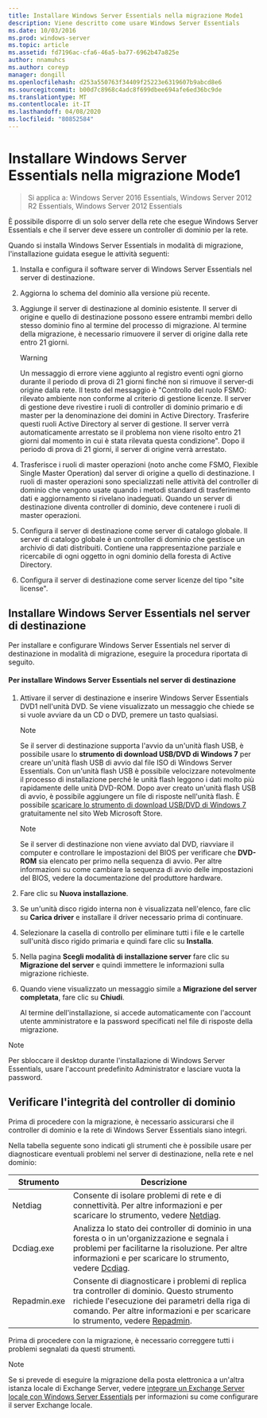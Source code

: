 ```yaml
---
title: Installare Windows Server Essentials nella migrazione Mode1
description: Viene descritto come usare Windows Server Essentials
ms.date: 10/03/2016
ms.prod: windows-server
ms.topic: article
ms.assetid: fd7196ac-cfa6-46a5-ba77-6962b47a825e
author: nnamuhcs
ms.author: coreyp
manager: dongill
ms.openlocfilehash: d253a550763f34409f25223e6319607b9abcd8e6
ms.sourcegitcommit: b00d7c8968c4adc8f699dbee694afe6ed36bc9de
ms.translationtype: MT
ms.contentlocale: it-IT
ms.lasthandoff: 04/08/2020
ms.locfileid: "80852584"
---
```

# <a name="install-windows-server-essentials-in-migration-mode1"></a>Installare Windows Server Essentials nella migrazione Mode1

>Si applica a: Windows Server 2016 Essentials, Windows Server 2012 R2 Essentials, Windows Server 2012 Essentials

È possibile disporre di un solo server della rete che esegue Windows Server Essentials e che il server deve essere un controller di dominio per la rete.  
  
 Quando si installa Windows Server Essentials in modalità di migrazione, l'installazione guidata esegue le attività seguenti:  
  
1.  Installa e configura il software server di Windows Server Essentials nel server di destinazione.  
  
2.  Aggiorna lo schema del dominio alla versione più recente.  
  
3.  Aggiunge il server di destinazione al dominio esistente. Il server di origine e quello di destinazione possono essere entrambi membri dello stesso dominio fino al termine del processo di migrazione. Al termine della migrazione, è necessario rimuovere il server di origine dalla rete entro 21 giorni.  
  
    > [!WARNING]
    >  Un messaggio di errore viene aggiunto al registro eventi ogni giorno durante il periodo di prova di 21 giorni finché non si rimuove il server-di origine dalla rete. Il testo del messaggio è "Controllo del ruolo FSMO: rilevato ambiente non conforme al criterio di gestione licenze. Il server di gestione deve rivestire i ruoli di controller di dominio primario e di master per la denominazione dei domini in Active Directory. Trasferire questi ruoli Active Directory al server di gestione. Il server verrà automaticamente arrestato se il problema non viene risolto entro 21 giorni dal momento in cui è stata rilevata questa condizione". Dopo il periodo di prova di 21 giorni, il server di origine verrà arrestato.  
  
4.  Trasferisce i ruoli di master operazioni (noto anche come FSMO, Flexible Single Master Operation) dal server di origine a quello di destinazione. I ruoli di master operazioni sono specializzati nelle attività del controller di dominio che vengono usate quando i metodi standard di trasferimento dati e aggiornamento si rivelano inadeguati. Quando un server di destinazione diventa controller di dominio, deve contenere i ruoli di master operazioni.  
  
5.  Configura il server di destinazione come server di catalogo globale. Il server di catalogo globale è un controller di dominio che gestisce un archivio di dati distribuiti. Contiene una rappresentazione parziale e ricercabile di ogni oggetto in ogni dominio della foresta di Active Directory.  
  
6.  Configura il server di destinazione come server licenze del tipo "site license".  
  
##  <a name="install-windows-server-essentials-on-the-destination-server"></a><a name="BKMK_Install"></a>Installare Windows Server Essentials nel server di destinazione  
 Per installare e configurare Windows Server Essentials nel server di destinazione in modalità di migrazione, eseguire la procedura riportata di seguito.  
  
#### <a name="to-install-windows-server-essentials-on-the-destination-server"></a>Per installare Windows Server Essentials nel server di destinazione  
  
1. Attivare il server di destinazione e inserire Windows Server Essentials DVD1 nell'unità DVD. Se viene visualizzato un messaggio che chiede se si vuole avviare da un CD o DVD, premere un tasto qualsiasi.  
  
   > [!NOTE]
   >  Se il server di destinazione supporta l'avvio da un'unità flash USB, è possibile usare lo **strumento di download USB/DVD di Windows 7** per creare un'unità flash USB di avvio dal file ISO di Windows Server Essentials. Con un'unità flash USB è possibile velocizzare notevolmente il processo di installazione perché le unità flash leggono i dati molto più rapidamente delle unità DVD-ROM. Dopo aver creato un'unità flash USB di avvio, è possibile aggiungere un file di risposte nell'unità flash. È possibile [scaricare lo strumento di download USB/DVD di Windows 7](https://go.microsoft.com/fwlink/p/?LinkId=248282) gratuitamente nel sito Web Microsoft Store.  
  
   > [!NOTE]
   >  Se il server di destinazione non viene avviato dal DVD, riavviare il computer e controllare le impostazioni del BIOS per verificare che **DVD-ROM** sia elencato per primo nella sequenza di avvio. Per altre informazioni su come cambiare la sequenza di avvio delle impostazioni del BIOS, vedere la documentazione del produttore hardware.  
  
2. Fare clic su **Nuova installazione**.  
  
3. Se un'unità disco rigido interna non è visualizzata nell'elenco, fare clic su **Carica driver** e installare il driver necessario prima di continuare.  
  
4. Selezionare la casella di controllo per eliminare tutti i file e le cartelle sull'unità disco rigido primaria e quindi fare clic su **Installa**.  
  
5. Nella pagina **Scegli modalità di installazione server** fare clic su **Migrazione del server** e quindi immettere le informazioni sulla migrazione richieste.  
  
6. Quando viene visualizzato un messaggio simile a **Migrazione del server completata**, fare clic su **Chiudi**.  
  
   Al termine dell'installazione, si accede automaticamente con l'account utente amministratore e la password specificati nel file di risposte della migrazione.  
  
> [!NOTE]
>  Per sbloccare il desktop durante l'installazione di Windows Server Essentials, usare l'account predefinito Administrator e lasciare vuota la password.  
  
##  <a name="verify-the-health-of-the-domain-controller"></a><a name="BKMK_VerifyTheHealthOfDC"></a>Verificare l'integrità del controller di dominio  
 Prima di procedere con la migrazione, è necessario assicurarsi che il controller di dominio e la rete di Windows Server Essentials siano integri.  
  
 Nella tabella seguente sono indicati gli strumenti che è possibile usare per diagnosticare eventuali problemi nel server di destinazione, nella rete e nel dominio:  
  
|Strumento|Descrizione|  
|----------|-----------------|  
|Netdiag|Consente di isolare problemi di rete e di connettività. Per altre informazioni e per scaricare lo strumento, vedere [Netdiag](https://go.microsoft.com/fwlink/?LinkId=217388).|  
|Dcdiag.exe|Analizza lo stato dei controller di dominio in una foresta o in un'organizzazione e segnala i problemi per facilitarne la risoluzione. Per altre informazioni e per scaricare lo strumento, vedere [Dcdiag](https://go.microsoft.com/fwlink/?LinkId=217389).|  
|Repadmin.exe|Consente di diagnosticare i problemi di replica tra controller di dominio. Questo strumento richiede l'esecuzione dei parametri della riga di comando. Per altre informazioni e per scaricare lo strumento, vedere [Repadmin](https://go.microsoft.com/fwlink/?LinkId=217387).|  
  
 Prima di procedere con la migrazione, è necessario correggere tutti i problemi segnalati da questi strumenti.  
  
> [!NOTE]
>  Se si prevede di eseguire la migrazione della posta elettronica a un'altra istanza locale di Exchange Server, vedere [integrare un Exchange Server locale con Windows Server Essentials](../manage/Integrate-an-On-Premises-Exchange-Server-with-Windows-Server-Essentials.md) per informazioni su come configurare il server Exchange locale.
